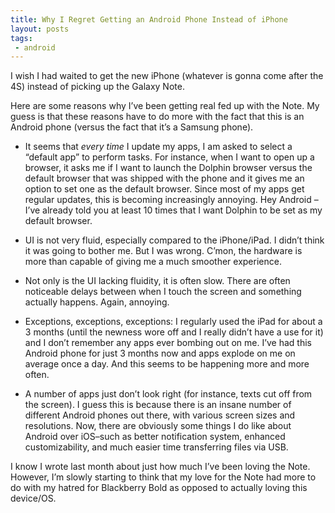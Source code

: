 ```yaml
---
title: Why I Regret Getting an Android Phone Instead of iPhone
layout: posts
tags:
 - android
---
```


I wish I had waited to get the new iPhone (whatever is gonna come after the 4S) instead of picking up the Galaxy Note.

Here are some reasons why I’ve been getting real fed up with the Note.  My guess is that these reasons have to do more with the fact that this is an Android phone (versus the fact that it’s a Samsung phone).

* It seems that _every time_ I update my apps, I am asked to select a “default app” to perform tasks.  For instance, when I want to open up a browser, it asks me if I want to launch the Dolphin browser versus the default browser that was shipped with the phone and it gives me an option to set one as the default browser.  Since most of my apps get regular updates, this is becoming increasingly annoying.  Hey Android – I’ve already told you at least 10 times that I want Dolphin to be set as my default browser.

* UI is not very fluid, especially compared to the iPhone/iPad.  I didn’t think it was going to bother me.   But I was wrong.  C’mon, the hardware is more than capable of giving me a much smoother experience.

* Not only is the UI lacking fluidity, it is often slow.  There are often noticeable delays between when I touch the screen and something actually happens.  Again, annoying.

* Exceptions, exceptions, exceptions: I regularly used the iPad for about a 3 months (until the newness wore off and I really didn’t have a use for it) and I don’t remember any apps ever bombing out on me.  I’ve had this Android phone for just 3 months now and apps explode on me on average once a day.  And this seems to be happening more and more often.

* A number of apps just don’t look right (for instance, texts cut off from the screen).  I guess this is because there is an insane number of different Android phones out there, with various screen sizes and resolutions.
Now, there are obviously some things I do like about Android over iOS–such as better notification system, enhanced customizability, and much easier time transferring files via USB.

I know I wrote last month about just how much I’ve been loving the Note.  However, I’m slowly starting to think that my love for the Note had more to do with my hatred for Blackberry Bold as opposed to actually loving this device/OS.
